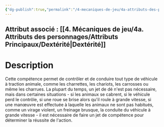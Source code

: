 ```yaml
---
{"dg-publish":true,"permalink":"/4-mecaniques-de-jeu/4a-attributs-des-personnages/competences/conduite/"}
---
```



## Attribut associé : [[4. Mécaniques de jeu/4a. Attributs des personnages/Attributs Principaux/Dextérité\|Dextérité]] 

# Description

Cette compétence permet de contrôler et de conduire tout type de véhicule à traction animale, comme les charrettes, les chariots, les carrosses ou même les charrues. La plupart du temps, un jet de dé n'est pas nécessaire, mais dans certaines situations - si les animaux se cabrent, si le véhicule perd le contrôle, si une roue se brise alors qu'il roule à grande vitesse, si une manœuvre est effectuée à laquelle les animaux ne sont pas habitués, comme un virage violent, un freinage brusque, la conduite du véhicule à grande vitesse - il est nécessaire de faire un jet de compétence pour déterminer la réussite de l'action.